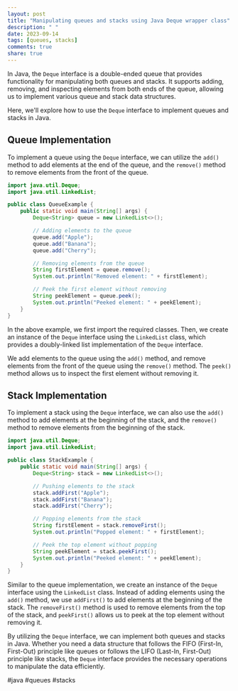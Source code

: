 ```yaml
---
layout: post
title: "Manipulating queues and stacks using Java Deque wrapper class"
description: " "
date: 2023-09-14
tags: [queues, stacks]
comments: true
share: true
---
```


In Java, the `Deque` interface is a double-ended queue that provides functionality for manipulating both queues and stacks. It supports adding, removing, and inspecting elements from both ends of the queue, allowing us to implement various queue and stack data structures.

Here, we'll explore how to use the `Deque` interface to implement queues and stacks in Java.

## Queue Implementation

To implement a queue using the `Deque` interface, we can utilize the `add()` method to add elements at the end of the queue, and the `remove()` method to remove elements from the front of the queue.

```java
import java.util.Deque;
import java.util.LinkedList;

public class QueueExample {
    public static void main(String[] args) {
        Deque<String> queue = new LinkedList<>();

        // Adding elements to the queue
        queue.add("Apple");
        queue.add("Banana");
        queue.add("Cherry");

        // Removing elements from the queue
        String firstElement = queue.remove();
        System.out.println("Removed element: " + firstElement);

        // Peek the first element without removing
        String peekElement = queue.peek();
        System.out.println("Peeked element: " + peekElement);
    }
}
```

In the above example, we first import the required classes. Then, we create an instance of the `Deque` interface using the `LinkedList` class, which provides a doubly-linked list implementation of the `Deque` interface.

We add elements to the queue using the `add()` method, and remove elements from the front of the queue using the `remove()` method. The `peek()` method allows us to inspect the first element without removing it.

## Stack Implementation

To implement a stack using the `Deque` interface, we can also use the `add()` method to add elements at the beginning of the stack, and the `remove()` method to remove elements from the beginning of the stack.

```java
import java.util.Deque;
import java.util.LinkedList;

public class StackExample {
    public static void main(String[] args) {
        Deque<String> stack = new LinkedList<>();

        // Pushing elements to the stack
        stack.addFirst("Apple");
        stack.addFirst("Banana");
        stack.addFirst("Cherry");

        // Popping elements from the stack
        String firstElement = stack.removeFirst();
        System.out.println("Popped element: " + firstElement);

        // Peek the top element without popping
        String peekElement = stack.peekFirst();
        System.out.println("Peeked element: " + peekElement);
    }
}
```

Similar to the queue implementation, we create an instance of the `Deque` interface using the `LinkedList` class. Instead of adding elements using the `add()` method, we use `addFirst()` to add elements at the beginning of the stack. The `removeFirst()` method is used to remove elements from the top of the stack, and `peekFirst()` allows us to peek at the top element without removing it.

By utilizing the `Deque` interface, we can implement both queues and stacks in Java. Whether you need a data structure that follows the FIFO (First-In, First-Out) principle like queues or follows the LIFO (Last-In, First-Out) principle like stacks, the `Deque` interface provides the necessary operations to manipulate the data efficiently.

#java #queues #stacks